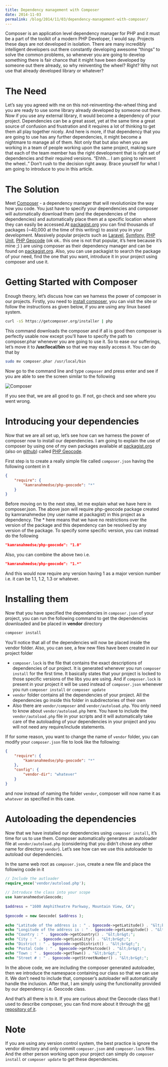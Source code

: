 ```yaml
---
title: Dependency management with Composer
date: 2014-11-03
permalink: /blog/2014/11/03/dependency-management-with-composer/
---
```


Composer is an application level dependency manager for PHP and it must be a part of the toolkit of a modern PHP Developer, I would say. Projects these days are not developed in isolation. There are many incredibly intelligent developers out there constantly developing awesome “things” to solve the common problems, so whenever you are going to develop something there is fair chance that it might have been developed by someone out there already, so why reinventing the wheel? Right? Why not use that already developed library or whatever?

# The Need

Let’s say you agreed with me on this not-reinventing-the-wheel thing and you are ready to use some library already developed by someone out there. Now if you use any external library, it would become a dependency of your project. Dependencies can be a great asset, yet at the same time a great source of confusion and frustration and it requires a lot of thinking to get them all play together nicely. And here is more, if that dependency that you are going to use has any further dependencies, it might become a nightmare to manage all of them. Not only that but also when you are working in a team of people working upon the same project, making sure that each of the team member has the right development that is right set of dependencies and their required versions. “Ehhh… I am going to reinvent the wheel..” Don’t rush to the decision right away. Brace yourself for what I am going to introduce to you in this article.

# The Solution

Meet [Composer](http://getcomposer.org/) - a dependency manager that will revolutionize the way how you code. You just have to specify your dependencies and composer will automatically download them (and the dependencies of the dependencies) and automatically place them at a specific location where they can easily be accessed.At [packagist.org](http://packagist.org) you can find thousands of packages (~40,000 at the time of this writing) to assist you in your development. Massively popular projects such as [Laravel](https://packagist.org/packages/laravel/laravel), [Symfony](https://packagist.org/packages/symfony/symfony), [PHP Unit](https://packagist.org/packages/phpunit/phpunit), [PHP Geocode](https://packagist.org/packages/kamranahmedse/php-geocode) (ok ok.. this one is not that popular, it’s here because it’s mine ;) ) are using composer as their dependency manager and can be found on [packagist.org](http://packagist.org). Also, you can use packagist to search the package of your need, find the one that you want, introduce it in your project using composer and use it.

# Getting Started with Composer

Enough theory, let’s discuss how can we harness the power of composer in our projects. Firstly, you need to [install composer](https://getcomposer.org/download/), you can visit the site or follow the instructions as given below, if you are using any linux based system.

```bash
curl -sS https://getcomposer.org/installer | php
```

This command downloads the composer and if all is good then composer is perfectly usable now except you’ll have to specify the path to composer.phar whenever you are going to use it. So to ease our sufferings, let’s move it to **/usr/local/bin** so that we may easily access it. You can do that by

```bash
sudo mv composer.phar /usr/local/bin
```

Now go to the command line and type `composer` and press enter and see if you are able to see the screen similar to the following

![Composer](http://i.imgur.com/rKBQpDS.png)

If you see that, we are all good to go. If not, go check and see where you went wrong.

# Introducing your dependencies

Now that we are all set up, let’s see how can we harness the power of composer now to install our dependencies. I am going to explain the use of composer by using one of my own packages available at [packagist.org](http://packagist.org/) (also on [github](https://github.com/kamranahmedse/php-geocode)) called [PHP Geocode](https://packagist.org/packages/kamranahmedse/php-geocode).

First step is to create a really simple file called `composer.json` having the following content in it

```json
{
    "require": {
        "kamranahmedse/php-geocode": "*"
    }
}
```

Before moving on to the next step, let me explain what we have here in composer.json. The above json will require php-geocode package created by kamranahmedse (my user name at packagist) in this project as a dependency. The * here means that we have no restrictions over the version of the package and this dependency can be resolved by any version of the package. To specify some specific version, you can instead do the following

```json
"kamranahmedse/php-geocode": "1.0"
```

Also, you can combine the above two i.e.

```json
"kamranahmedse/php-geocode": "1.*"
```

And this would now require any version having 1 as a major version number i.e. it can be 1.1, 1.2, 1.3 or whatever.

# Installing them

Now that you have specified the dependencies in `composer.json` of your project, you can run the following command to get the dependencies downloaded and be placed in **vendor** directory

```bash
composer install
```

You’ll notice that all of the dependencies will now be placed inside the vendor folder. Also, you can see, a few new files have been created in our project folder

* `composer.lock` is the file that contains the exact descriptions of dependencies of our project. It is generated whenever you run `composer install` for the first time. It basically states that your project is locked to those specific versions of the libs you are using. And if `composer.lock` is present in your project it will be used instead of `composer.json` whenever you run `composer install` or `composer update`
* `vendor` folder contains all the dependencies of your project. All the dependencies go inside this folder in subdirectories of their own
* Also there are `vendor/composer` and `vendor/autoload.php`. You only need to know about `vendor/autoload.php` here. You have to include the `vendor/autoload.php` file in your scripts and it will automatically take care of the autoloading of your dependencies in your project and you will not need any require/include statements.

If for some reason, you want to change the name of `vendor` folder, you can modify your `composer.json` file to look like the following:

```json
{
    "require": {
        "kamranahmedse/php-geocode": "*"
    },
    "config": {
        "vendor-dir": "whatever"
    }
}
```

and now instead of naming the folder `vendor`, composer will now name it as `whatever` as specified in this case.

# Autoloading the dependencies

Now that we have installed our dependencies using `composer install`, it’s time for us to use them. Composer automatically generates an autoloader file at `vendor/autoload.php` (considering that you didn’t chose any other name for directory `vendor`). Let’s see how can we use this autoloader to autoload our dependencies.

In the same web root as `composer.json`, create a new file and place the following code in it

```php
// Include the autloader
require_once('vendor/autoload.php');
 
// Introduce the class into your scope
use kamranahmedse\Geocode;
 
$address = "1600 Amphitheatre Parkway, Mountain View, CA";
 
$geocode = new Geocode( $address );
 
echo "Latitude of the address is : " . $geocode->getLatitude() . "&lt;br&gt;";
echo "Longitude of the address is : " . $geocode->getLongitude() . "&lt;br&gt;";
echo "Country : " . $geocode->getCountry() . "&lt;br&gt;";
echo "City : " . $geocode->getLocality() . "&lt;br&gt;";
echo "District : " . $geocode->getDistrict() . "&lt;br&gt;";
echo "Postal Code : " . $geocode->getPostcode() . "&lt;br&gt;";
echo "Town : " . $geocode->getTown() . "&lt;br&gt;";
echo "Street # : " . $geocode->getStreetNumber() . "&lt;br&gt;";
```

In the above code, we are including the composer generated autoloader, then we introduce the namespace containing our class so that we can use it. We don’t need to include that, composer’s autoloader will automatically handle the inclusion. After that, I am simply using the functionality provided by our dependency i.e. Geocode class.

And that’s all there is to it. If you are curious about the Geocode class that I used to describe composer, you can find more about it through the [git repository of it](https://github.com/kamranahmedse/php-geocode).

# Note

If you are using any version control system, the best practice is ignore the vendor directory and only commit `composer.json` and `composer.lock` files. And the other person working upon your project can simply do `composer install` or `composer update` to get these dependencies.
